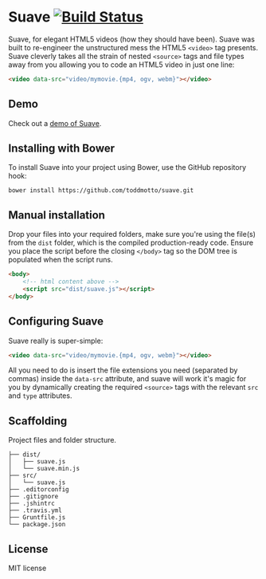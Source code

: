 # Suave [![Build Status](https://travis-ci.org/toddmotto/suave.png)](https://travis-ci.org/toddmotto/suave)

Suave, for elegant HTML5 videos (how they should have been). Suave was built to re-engineer the unstructured mess the HTML5 `<video>` tag presents. Suave cleverly takes all the strain of nested `<source>` tags and file types away from you allowing you to code an HTML5 video in just one line:

```html
<video data-src="video/mymovie.{mp4, ogv, webm}"></video>
```

## Demo
Check out a [demo of Suave](http://toddmotto.com/labs/suave).

## Installing with Bower
To install Suave into your project using Bower, use the GitHub repository hook:

```
bower install https://github.com/toddmotto/suave.git
```

## Manual installation
Drop your files into your required folders, make sure you're using the file(s) from the `dist` folder, which is the compiled production-ready code. Ensure you place the script before the closing `</body>` tag so the DOM tree is populated when the script runs.
	
```html
<body>
	<!-- html content above -->
	<script src="dist/suave.js"></script>
</body>
```

## Configuring Suave
Suave really is super-simple:

```html
<video data-src="video/mymovie.{mp4, ogv, webm}"></video>
```

All you need to do is insert the file extensions you need (separated by commas) inside the `data-src` attribute, and suave will work it's magic for you by dynamically creating the required `<source>` tags with the relevant `src` and `type` attributes.

## Scaffolding
Project files and folder structure.

```
├── dist/
│   ├── suave.js
│   └── suave.min.js
├── src/
│   └── suave.js
├── .editorconfig
├── .gitignore
├── .jshintrc
├── .travis.yml
├── Gruntfile.js
└── package.json
```

## License
MIT license